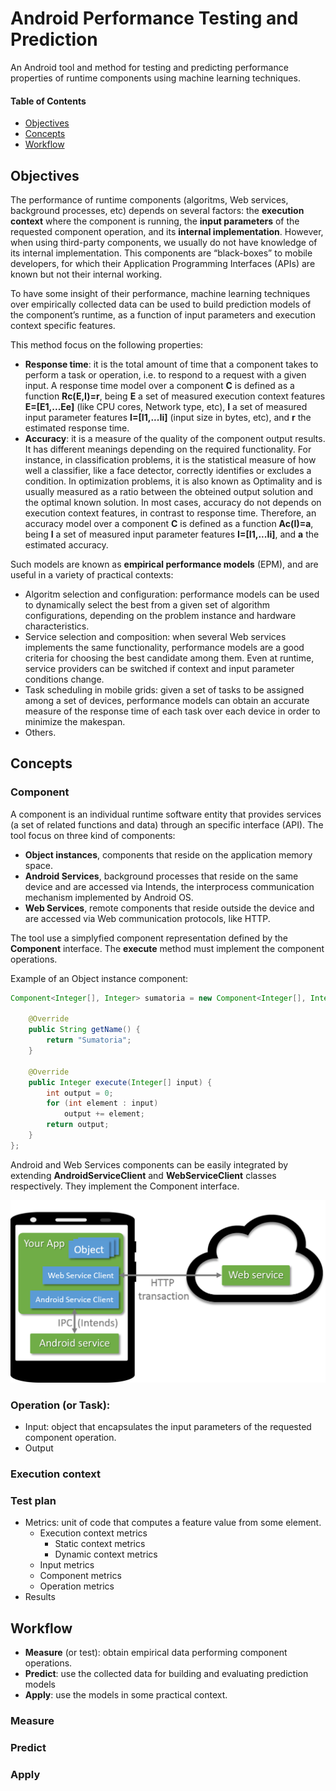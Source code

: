 # Android Performance Testing and Prediction
An Android tool and method for testing and predicting performance properties of runtime components using machine learning techniques.

#### Table of Contents
- [Objectives](#Objectives)
- [Concepts](#Concepts)
- [Workflow](#Workflow)

## Objectives
The performance of runtime components (algoritms, Web services, background processes, etc) depends on several factors: the **execution context** where the component is running, the **input parameters** of the requested component operation, and its **internal implementation**. However, when using third-party components, we usually do not have knowledge of its internal implementation. This components are “black-boxes” to mobile developers, for which their Application Programming Interfaces (APIs) are known but not their internal working.

To have some insight of their performance, machine learning techniques over empirically collected data can be used to build prediction models of the component’s runtime, as a function of input parameters and execution context specific features. 

This method focus on the following properties:
 - **Response time**: it is the total amount of time that a component takes to perform a task or operation, i.e. to respond to a request with a given input. A response time model over a component **C** is defined as a function **Rc(E,I)=r**, being **E** a set of measured execution context features **E=[E1,...Ee]** (like CPU cores, Network type, etc), **I** a set of measured input parameter features **I=[I1,...Ii]** (input size in bytes, etc), and **r** the estimated response time.
 - **Accuracy**: it is a measure of the quality of the component output results. It has different meanings depending on the required functionality. For instance, in classification problems, it is the statistical measure of how well a classifier, like a face detector, correctly identifies or excludes a condition. In optimization problems, it is also known as Optimality and is usually measured as a ratio between the obteined output solution and the optimal known solution. In most cases, accuracy do not depends on execution context features, in contrast to response time. Therefore, an accuracy model over a component **C** is defined as a function **Ac(I)=a**, being  **I** a set of measured input parameter features **I=[I1,...Ii]**, and **a** the estimated accuracy.

Such models are known as **empirical performance models** (EPM), and are useful in a variety of practical contexts:
 - Algoritm selection and configuration: performance models can be used to dynamically select the best from a given set
of algorithm configurations, depending on the problem instance and hardware characteristics. 
 - Service selection and composition: when several Web services implements the same functionality, performance models are a good criteria for choosing the best candidate among them. Even at runtime, service providers can be switched if context and input parameter conditions change. 
 - Task scheduling in mobile grids: given a set of tasks to be assigned among a set of devices, performance models can obtain an accurate measure of the response time of each task over each device in order to minimize the makespan. 
 - Others.

## Concepts

### Component
A component is an individual runtime software entity that provides services (a set of related functions and data) through an specific interface (API). The tool focus on three kind of components:
- **Object instances**, components that reside on the application memory space. 
- **Android Services**, background processes that reside on the same device and are accessed via Intends, the interprocess communication mechanism implemented by Android OS. 
- **Web Services**, remote components that reside outside the device and are accessed via Web communication protocols, like HTTP.

The tool use a simplyfied component representation defined by the **Component** interface. The **execute** method must implement the component operations.

Example of an Object instance component:
```java
Component<Integer[], Integer> sumatoria = new Component<Integer[], Integer>() {

	@Override
	public String getName() {
		return "Sumatoria";
	}

	@Override
	public Integer execute(Integer[] input) {
		int output = 0;
		for (int element : input)
			output += element;
		return output;
	}
};
```
Android and Web Services components can be easily integrated by extending **AndroidServiceClient** and **WebServiceClient** classes respectively. They implement the Component interface.

![Components](/Documentation/Images/Components.png)

### Operation (or Task): 
- Input: object that encapsulates the input parameters of the requested component operation.
- Output
### Execution context

### Test plan
- Metrics: unit of code that computes a feature value from some element.
    - Execution context metrics
        - Static context metrics
        - Dynamic context metrics
    - Input metrics
    - Component metrics
    - Operation metrics
- Results

## Workflow
- **Measure** (or test): obtain empirical data performing component operations.
- **Predict**: use the collected data for building and evaluating prediction models
- **Apply**: use the models in some practical context.

### Measure
### Predict
### Apply
